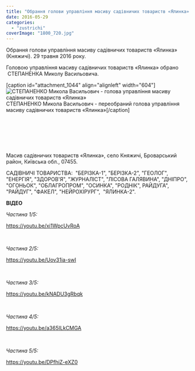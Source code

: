 ```yaml
---
title: "Обрання голови управління масиву садівничих товариств «Ялинка». 29 травня 2016 року"
date: 2016-05-29
categories: 
  - "zustrichi"
coverImage: "1800_720.jpg"
---
```


Обрання голови управління масиву садівничих товариств «Ялинка» (Княжичі). 29 травня 2016 року.

Головою управління масиву садівничих товариств «Ялинка» обрано  СТЕПАНЕНКА Миколу Васильовича.<!--more-->

\[caption id="attachment\_1044" align="alignleft" width="604"\]![СТЕПАНЕНКО Микола Васильович - голова управління масиву садівничих товариств «Ялинка»](images/2-VP-1024x683.jpg) СТЕПАНЕНКО Микола Васильович - переобраний голова управління  
масиву садівничих товариств «Ялинка»\[/caption\]

 

 

 

Масив садівничих товариств «Ялинка», село Княжичі, Броварський район, Київська обл., 07455.

САДІВНИЧІ ТОВАРИСТВА:  "БЕРІЗКА-1", "БЕРІЗКА-2", "ГЕОЛОГ", "ЕНЕРГІЯ", "ЗДОРОВ'Я", "ЖУРНАЛІСТ", "ЛІСОВА ГАЛЯВИНА", "ДНІПРО", "ОГОНЬОК", "ОБЛАГРОПРОМ", "ОСИНКА", "РОДНІК", РАЙДУГА", "РАЙДУГ", "ФАКЕЛ", "НЕЙРОХІРУРГ",  "ЯЛИНКА-2".

**ВІДЕО**

_Частина 1/5:_

https://youtu.be/xi1WpcUvRoA

 

_Частина 2/5:_

https://youtu.be/Uov31ia-swI

 

_Частина 3/5:_

https://youtu.be/kNADU3gRbqk

 

_Частина 4/5:_

https://youtu.be/a365ILkCMGA

 

_Частина 5/5:_

https://youtu.be/DPfhiZ-eXZ0
